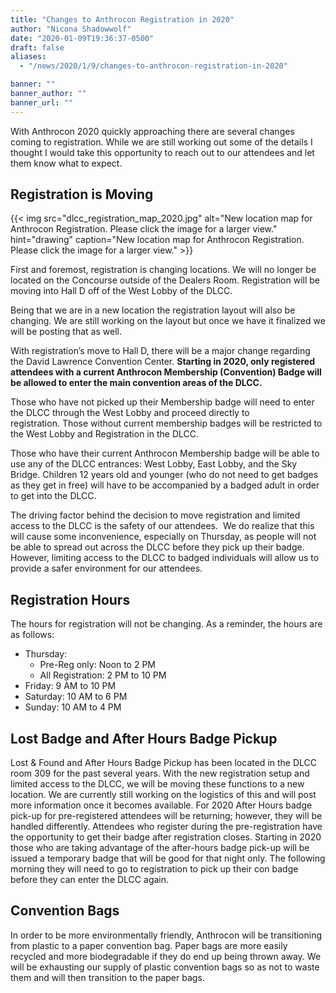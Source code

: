 ```yaml
---
title: "Changes to Anthrocon Registration in 2020"
author: "Nicona Shadowwolf"
date: "2020-01-09T19:36:37-0500"
draft: false
aliases:
  - "/news/2020/1/9/changes-to-anthrocon-registration-in-2020"

banner: ""
banner_author: ""
banner_url: ""
---
```


With Anthrocon 2020 quickly approaching there are several changes coming to registration.&nbsp;While we are still working out some of the details I thought I would take this opportunity to reach out to our attendees and let them know what to expect.

## Registration is Moving

{{< img src="dlcc_registration_map_2020.jpg" alt="New location map for Anthrocon Registration. Please click the image for a larger view." hint="drawing" caption="New location map for Anthrocon Registration. Please click the image for a larger view." >}}

First and foremost, registration is changing locations.&nbsp;We will no longer be located on the Concourse outside of the Dealers Room.&nbsp;Registration will be moving into Hall D off of the West Lobby of the DLCC.

Being that we are in a new location the registration layout will also be changing.&nbsp;We are still working on the layout but once we have it finalized we will be posting that as well.

With registration’s move to Hall D, there will be a major change regarding the David Lawrence Convention Center. **Starting in 2020, only registered attendees with a current Anthrocon Membership (Convention) Badge will be allowed to enter the main convention areas of the DLCC.**

Those who have not picked up their Membership badge will need to enter the DLCC through the West Lobby and proceed directly to registration.&nbsp;Those without current membership badges will be restricted to the West Lobby and Registration in the DLCC.

Those who have their current Anthrocon Membership badge will be able to use any of the DLCC entrances: West Lobby, East Lobby, and the Sky Bridge. Children 12 years old and younger (who do not need to get badges as they get in free) will have to be accompanied by a badged adult in order to get into the DLCC.

The driving factor behind the decision to move registration and limited access to the DLCC is the safety of our attendees. &nbsp;We do realize that this will cause some inconvenience, especially on Thursday, as people will not be able to spread out across the DLCC before they pick up their badge. However, limiting access to the DLCC to badged individuals will allow us to provide a safer environment for our attendees.

## Registration Hours

The hours for registration will not be changing.&nbsp;As a reminder, the hours are as follows:

- Thursday:
  - Pre-Reg only: Noon to 2 PM
  - All Registration: 2 PM to 10 PM
- Friday: 9 AM to 10 PM
- Saturday: 10 AM to 6 PM
- Sunday: 10 AM to 4 PM

## Lost Badge and After Hours Badge Pickup

Lost &amp; Found and After Hours Badge Pickup has been located in the DLCC room 309 for the past several years.&nbsp;With the new registration setup and limited access to the DLCC, we will be moving these functions to a new location. We are currently still working on the logistics of this and will post more information once it becomes available. For 2020 After Hours badge pick-up for pre-registered attendees will be returning; however, they will be handled differently. Attendees who register during the pre-registration have the opportunity to get their badge after registration closes. Starting in 2020 those who are taking advantage of the after-hours badge pick-up will be issued a temporary badge that will be good for that night only. The following morning they will need to go to registration to pick up their con badge before they can enter the DLCC again.

## Convention Bags

In order to be more environmentally friendly, Anthrocon will be transitioning from plastic to a paper convention bag.&nbsp;Paper bags are more easily recycled and more biodegradable if they do end up being thrown away.&nbsp;We will be exhausting our supply of plastic convention bags so as not to waste them and will then transition to the paper bags.
